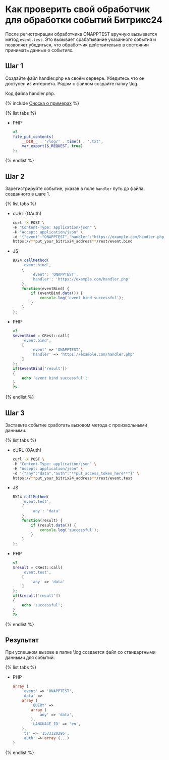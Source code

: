 # Как проверить свой обработчик для обработки событий Битрикс24

После регистрирации обработчика ONAPPTEST вручную вызывается метод `event.test`. Это вызывает срабатывание указанного события и позволяет убедиться, что обработчик действительно в состоянии принимать данные о событиях.

## Шаг 1

Создайте файл handler.php на своём сервере. Убедитесь что он доступен из интернета. Рядом с файлом создайте папку \log.

Код файла handler.php.

{% include [Сноска о примерах](../../_includes/examples.md) %}

{% list tabs %}

- PHP

    ```php
    <?
    file_put_contents(
        __DIR__ . '/log/' . time() . '.txt',
        var_export($_REQUEST, true)
    );
    ```

{% endlist %}

## Шаг 2

Зарегистрируйте событие, указав в поле `handler` путь до файла, созданного в шаге 1.

{% list tabs %}

- cURL (OAuth)

    ```bash
    curl -X POST \
    -H "Content-Type: application/json" \
    -H "Accept: application/json" \
    -d '{"event":"ONAPPTEST","handler":"https://example.com/handler.php","auth":"**put_access_token_here**"}' \
    https://**put_your_bitrix24_address**/rest/event.bind
    ```

- JS

    ```javascript
    BX24.callMethod(
        'event.bind',
        {
            'event': 'ONAPPTEST',
            'handler': 'https://example.com/handler.php'
        },
        function(eventBind) {
            if (eventBind.data()) {
                console.log('event bind successful');
            }
        }
    );
    ```

- PHP

    ```php
    <?
    $eventBind = CRest::call(
        'event.bind',
        [
            'event' => 'ONAPPTEST',
            'handler' => 'https://example.com/handler.php'
        ]
    );
    if($eventBind['result'])
    {
        echo 'event bind successful';
    }
    ?>
    ```

{% endlist %}

## Шаг 3

Заставьте событие сработать вызовом метода с произвольными данными.

{% list tabs %}

- cURL (OAuth)

    ```bash
    curl -X POST \
    -H "Content-Type: application/json" \
    -H "Accept: application/json" \
    -d '{"any":"data","auth":"**put_access_token_here**"}' \
    https://**put_your_bitrix24_address**/rest/event.test
    ```

- JS

    ```javascript
    BX24.callMethod(
        'event.test',
        {
            'any': 'data'
        },
        function(result) {
            if (result.data()) {
                console.log('successful');
            }
        }
    );
    ```

- PHP

    ```php
    <?
    $result = CRest::call(
        'event.test',
        [
            'any' => 'data'
        ]
    );
    if($result['result'])
    {
        echo 'successful';
    }
    ?>
    ```

{% endlist %}

## Результат

При успешном вызове в папке \log создается файл со стандартными данными для событий.

{% list tabs %}

- PHP

    ```php
    array (
        'event' => 'ONAPPTEST',
        'data' => 
        array (
            'QUERY' => 
            array (
            '	any' => 'data',
            ),
            'LANGUAGE_ID' => 'en',
        ),
        'ts' => '1573120286',
        'auth' => array (...)
    )
    ```

{% endlist %}

